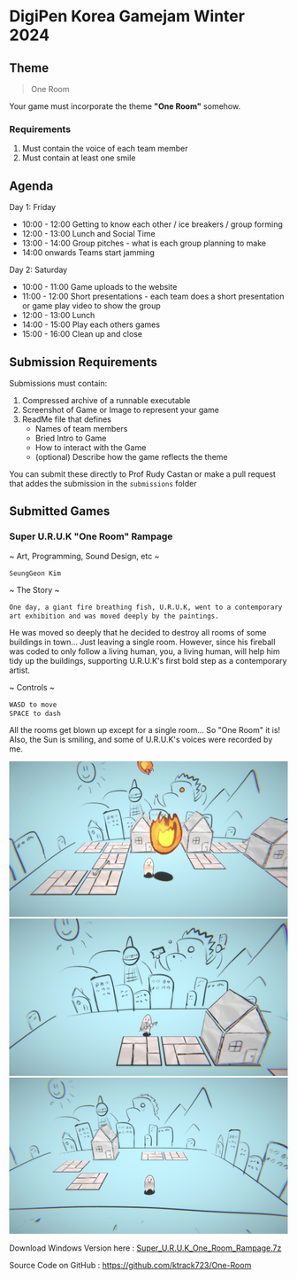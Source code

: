 # DigiPen Korea Gamejam Winter 2024

## Theme

> One Room

Your game must incorporate the theme **"One Room"** somehow.

### Requirements

1. Must contain the voice of each team member
2. Must contain at least one smile

## Agenda

Day 1: Friday
* 10:00 - 12:00  Getting to know each other / ice breakers / group forming
* 12:00 - 13:00  Lunch and Social Time
* 13:00 - 14:00  Group pitches - what is each group planning to make
* 14:00 onwards  Teams start jamming
 
Day 2: Saturday
* 10:00 - 11:00 Game uploads to the website
* 11:00 - 12:00 Short presentations - each team does a short presentation or game play video to show the group
* 12:00 - 13:00 Lunch
* 14:00 - 15:00 Play each others games
* 15:00 - 16:00 Clean up and close

## Submission Requirements

Submissions must contain:

1. Compressed archive of a runnable executable
2. Screenshot of Game or Image to represent your game
3. ReadMe file that defines
    - Names of team members
    - Bried Intro to Game
    - How to interact with the Game
    - (optional) Describe how the game reflects the theme

You can submit these directly to Prof Rudy Castan or make a pull request that addes the submission in the `submissions` folder

## Submitted Games

### Super U.R.U.K "One Room" Rampage

~ Art, Programming, Sound Design, etc ~

    SeungGeon Kim

~ The Story ~

    One day, a giant fire breathing fish, U.R.U.K, went to a contemporary art exhibition and was moved deeply by the paintings.
He was moved so deeply that he decided to destroy all rooms of some buildings in town... Just leaving a single room.
However, since his fireball was coded to only follow a living human, you, a living human, will help him tidy up the buildings,
supporting U.R.U.K's first bold step as a contemporary artist.
 
~ Controls ~

    WASD to move
    SPACE to dash



All the rooms get blown up except for a single room... So "One Room" it is!
Also, the Sun is smiling, and some of U.R.U.K's voices were recorded by me.

![](submissions/Super_U.R.U.K_One_Room_Rampage/Screenshot_1.png) ![](submissions/Super_U.R.U.K_One_Room_Rampage/Screenshot_2.png) ![](submissions/Super_U.R.U.K_One_Room_Rampage/Screenshot_3.png)

Download Windows Version here : [Super_U.R.U.K_One_Room_Rampage.7z](submissions/Super_U.R.U.K_One_Room_Rampage/Super_U.R.U.K_One_Room_Rampage.7z)

Source Code on GitHub : https://github.com/ktrack723/One-Room

